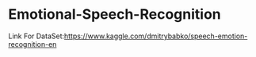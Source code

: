 # Emotional-Speech-Recognition
Link For DataSet:https://www.kaggle.com/dmitrybabko/speech-emotion-recognition-en

